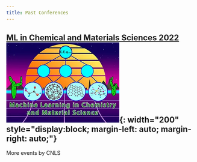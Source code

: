 ```yaml
---
title: Past Conferences
---
```

[ML in Chemical and Materials Sciences 2022](https://web.cvent.com/event/98d693ec-2328-4e76-bf46-c88d714cb55a/summary)
![](/assets/past_events/2023-logo.webp){: width="200" style="display:block; margin-left: auto; margin-right: auto;"}   
--------------------
More events by CNLS
